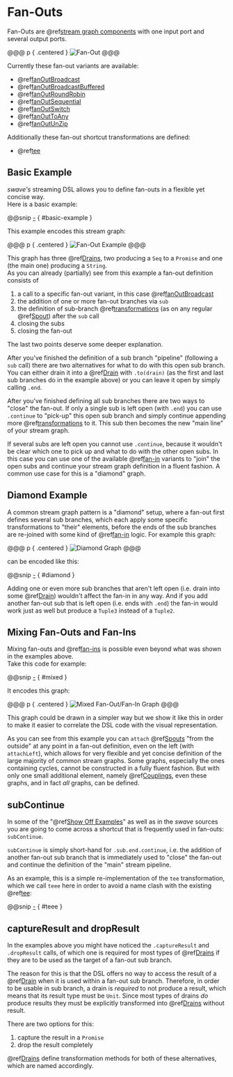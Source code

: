 Fan-Outs
========

Fan-Outs are @ref[stream graph components] with one input port and several output ports.
 
@@@ p { .centered }
![Fan-Out](.../fan-out.svg)
@@@

Currently these fan-out variants are available:
 
* @ref[fanOutBroadcast]
* @ref[fanOutBroadcastBuffered]
* @ref[fanOutRoundRobin]
* @ref[fanOutSequential]
* @ref[fanOutSwitch]
* @ref[fanOutToAny]
* @ref[fanOutUnZip]

Additionally these fan-out shortcut transformations are defined:

* @ref[tee]


Basic Example
-------------

*swave's* streaming DSL allows you to define fan-outs in a flexible yet concise way.<br/>
Here is a basic example:

@@snip [-]($test/FanOutSpec.scala) { #basic-example }  

This example encodes this stream graph:

@@@ p { .centered }
![Fan-Out Example](.../basic-fan-out.svg)
@@@

This graph has three @ref[Drains], two producing a `Seq` to a `Promise` and one (the main one) producing a `String`. <br/>
As you can already (partially) see from this example a fan-out definition consists of

1. a call to a specific fan-out variant, in this case @ref[fanOutBroadcast]
2. the addition of one or more fan-out branches via `sub`
3. the definition of sub-branch @ref[transformations][] (as on any regular @ref[Spout]) after the `sub` call 
4. closing the subs
5. closing the fan-out
 
The last two points deserve some deeper explanation.

After you've finished the definition of a sub branch "pipeline" (following a `sub` call) there are two alternatives for
what to do with this open sub branch. You can either drain it into a @ref[Drain] with `.to(drain)` (as the first and
last sub branches do in the example above) or you can leave it open by simply calling `.end`.

After you've finished defining all sub branches there are two ways to "close" the fan-out. If only a single sub is left
open (with `.end`) you can use `.continue` to "pick-up" this open sub branch and simply continue appending more
@ref[transformations] to it. This sub then becomes the new "main line" of your stream graph.

If several subs are left open you cannot use `.continue`, because it wouldn't be clear which one to pick up and what to
do with the other open subs. In this case you can use one of the available @ref[fan-in] variants to "join" the open
subs and continue your stream graph definition in a fluent fashion. A common use case for this is a "diamond" graph.


Diamond Example
---------------

A common stream graph pattern is a "diamond" setup, where a fan-out first defines several sub branches, which each
apply some specific transformations to "their" elements, before the ends of the sub branches are re-joined with some
kind of @ref[fan-in] logic. For example this graph:

@@@ p { .centered }
![Diamond Graph](.../diamond.svg)
@@@

can be encoded like this:

@@snip [-]($test/FanOutSpec.scala) { #diamond }

Adding one or even more sub branches that aren't left open (i.e. drain into some @ref[Drain]) wouldn't affect the
fan-in in any way. And if you add another fan-out sub that is left open (i.e. ends with `.end`) the fan-in would work
just as well but produce a `Tuple3` instead of a `Tuple2`.


Mixing Fan-Outs and Fan-Ins
---------------------------

Mixing fan-outs and @ref[fan-ins] is possible even beyond what was shown in the examples above.<br/>
Take this code for example:

@@snip [-]($test/FanOutSpec.scala) { #mixed }

It encodes this graph:

@@@ p { .centered }
![Mixed Fan-Out/Fan-In Graph](.../mixed.svg)
@@@

This graph could be drawn in a simpler way but we show it like this in order to make it easier to correlate the DSL
code with the visual representation.

As you can see from this example you can `attach` @ref[Spouts] "from the outside" at any point in a fan-out definition,
even on the left (with `attachLeft`), which allows for very flexible and yet concise definition of the large majority
of common stream graphs. Some graphs, especially the ones containing cycles, cannot be constructed in a fully fluent
fashion. But with only one small additional element, namely @ref[Couplings], even these graphs, and in fact *all*
graphs, can be defined.
 

subContinue
-----------

In some of the "@ref[Show Off Examples]" as well as in the *swave* sources you are going to come across a shortcut that
is frequently used in fan-outs: `subContinue`.

`subContinue` is simply short-hand for `.sub.end.continue`, i.e. the addition of another fan-out sub branch that is
immediately used to "close" the fan-out and continue the definition of the "main" stream pipeline.

As an example, this is a simple re-implementation of the `tee` transformation, which we call `teee` here in order to
avoid a name clash with the existing @ref[tee]:  

@@snip [-]($test/FanOutSpec.scala) { #teee }


captureResult and dropResult 
----------------------------

In the examples above you might have noticed the `.captureResult` and `.dropResult` calls, of which one is required for
most types of @ref[Drains] if they are to be used as the target of a fan-out sub branch.

The reason for this is that the DSL offers no way to access the result of a @ref[Drain] when it is used within a
fan-out sub branch. Therefore, in order to be usable in sub branch, a drain is *required* to not produce a result,
which means that its result type must be `Unit`. Since most types of drains *do* produce results they must be explicitly
transformed into @ref[Drains] without result.

There are two options for this:

1. capture the result in a `Promise`
2. drop the result completely

@ref[Drains] define transformation methods for both of these alternatives, which are named accordingly. 

 
  [stream graph components]: ../basics.md#streams-as-graphs
  [Spout]: ../spouts.md
  [Spouts]: ../spouts.md
  [Drains]: ../drains.md
  [Drain]: ../drains.md
  [transformations]: overview.md
  [fan-in]: fan-ins.md
  [fan-ins]: fan-ins.md
  [Couplings]: couplings.md
  [Show Off Examples]: ../show-off/overview.md
  [fanOutBroadcast]: reference/fanOutBroadcast.md
  [fanOutBroadcastBuffered]: reference/fanOutBroadcastBuffered.md
  [fanOutRoundRobin]: reference/fanOutRoundRobin.md
  [fanOutSequential]: reference/fanOutSequential.md
  [fanOutSwitch]: reference/fanOutSwitch.md
  [fanOutToAny]: reference/fanOutToAny.md
  [fanOutUnZip]: reference/fanOutUnZip.md
  [tee]: reference/tee.md
